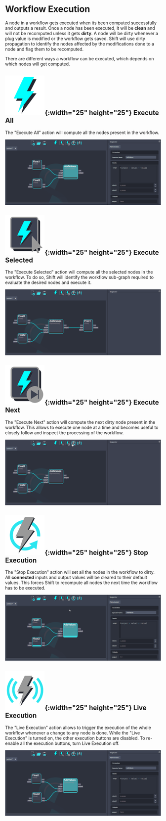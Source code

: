 # Workflow Execution

A node in a workflow gets executed when its been computed successfully and outputs a result. Once a node has been executed, it will be **clean** and will not be recomputed unless it gets **dirty**. A node will be dirty whenever a plug value is modified or the workflow gets saved. Shift will use dirty propagation to identify the nodes affected by the modifications done to a node and flag them to be recomputed.

There are different ways a workflow can be executed, which depends on which nodes will get computed. 

## ![Execute All Button](../../images/toolbar/execute_all_default.svg){:width="25" height="25"} Execute All

The "Execute All" action will compute all the nodes present in the workflow. 

![Execute All](../../images/execute_all.gif)

## ![Execute Selected Button](../../images/toolbar/execute_selected_default.svg){:width="25" height="25"} Execute Selected

The "Execute Selected" action will compute all the selected nodes in the workflow. To do so, Shift will identify the workflow sub-graph required to evaluate the desired nodes and execute it.

![Execute Selected](../../images/execute_selected.gif)

## ![Execute Next Button](../../images/toolbar/execute_next_default.svg){:width="25" height="25"} Execute Next

The "Execute Next" action will compute the next dirty node present in the workflow. This allows to execute one node at a time and becomes useful to closely follow and inspect the processing of the workflow.

![Execute Next](../../images/execute_step_by_step.gif)

## ![Stop Execution Button](../../images/toolbar/clear_all_default.svg){:width="25" height="25"} Stop Execution

The "Stop Execution" action will set all the nodes in the workflow to dirty. All **connected** inputs and output values will be cleared to their default values. This forces Shift to recompute all nodes the next time the workflow has to be executed. 

![Stop Execution](../../images/clear_execution.gif)

## ![Live Execution Button](../../images/toolbar/execute_live_default.svg){:width="25" height="25"} Live Execution

The "Live Execution" action allows to trigger the execution of the whole workflow whenever a change to any node is done. While the "Live Execution" is turned on, the other execution buttons are disabled. To re-enable all the execution buttons, turn Live Execution off.

![Live Execution](../../images/live_execution.gif)
